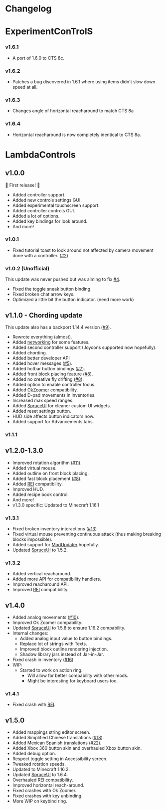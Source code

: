 # Changelog

# ExperimentConTrolS

### v1.6.1

- A port of 1.6.0 to CTS 8c.

### v1.6.2

- Patches a bug discovered in 1.6.1 where using items didn't slow down speed at all.

### v1.6.3

- Changes angle of horizontal reacharound to match CTS 8a

### v1.6.4

- Horizontal reacharound is now completely identical to CTS 8a.

# LambdaControls

## v1.0.0

:tada: First release! :tada: 

- Added controller support.
- Added new controls settings GUI.
- Added experimental touchscreen support.
- Added controller controls GUI.
- Added a lot of options.
- Added key bindings for look around.
- And more!

### v1.0.1

- Fixed tutorial toast to look around not affected by camera movement done with a controller. ([#2](https://github.com/LambdAurora/LambdaControls/issues/2))

### v1.0.2 (Unofficial)

This update was never pushed but was aiming to fix [#4](https://github.com/LambdAurora/LambdaControls/issues/4).

- Fixed the toggle sneak button binding.
- Fixed broken chat arrow keys.
- Optimized a little bit the button indicator. (need more work)

## v1.1.0 - Chording update

This update also has a backport 1.14.4 version ([#9](https://github.com/LambdAurora/LambdaControls/issues/9)).

- Rewrote everything (almost).
- Added [networking](https://github.com/LambdAurora/LambdaControls/wiki/LambdaControls-Networking) for some features.
- Added second controller support (Joycons supported now hopefully).
- Added chording.
- Added better developer API
- Added hover messages ([#5](https://github.com/LambdAurora/LambdaControls/issues/5)).
- Added hotbar button bindings ([#7](https://github.com/LambdAurora/LambdaControls/issues/7)).
- Added front block placing feature ([#8](https://github.com/LambdAurora/LambdaControls/issues/8)).
- Added no creative fly drifting ([#8](https://github.com/LambdAurora/LambdaControls/issues/8)).
- Added option to enable controller focus.
- Added [OkZoomer](https://github.com/joaoh1/OkZoomer) compatibility.
- Added D-pad movements in inventories.
- Increased max speed ranges.
- Added [SpruceUI](https://github.com/LambdAurora/SpruceUI) for cleaner custom UI widgets.
- Added reset settings button.
- HUD side affects button indicators now.
- Added support for Advancements tabs.

### v1.1.1

## v1.2.0-1.3.0

- Improved rotation algorithm ([#11](https://github.com/LambdAurora/LambdaControls/issues/11)).
- Added virtual mouse.
- Added outline on front block placing.
- Added fast block placement ([#8](https://github.com/LambdAurora/LambdaControls/issues/8)).
- Added [REI](https://www.curseforge.com/minecraft/mc-mods/roughly-enough-items) compatibility.
- Improved HUD.
- Added recipe book control.
- And more!
- v1.3.0 specific: Updated to Minecraft 1.16.1

### v1.3.1

- Fixed broken inventory interactions ([#13](https://github.com/LambdAurora/LambdaControls/issues/13))
- Fixed virtual mouse preventing continuous attack (thus making breaking blocks impossible).
- Added support for [ModUpdater](https://gitea.thebrokenrail.com/TheBrokenRail/ModUpdater) hopefully.
- Updated [SpruceUI](https://github.com/LambdAurora/SpruceUI) to 1.5.2.

### v1.3.2

- Added vertical reacharound.
- Added more API for compatibility handlers.
- Improved reacharound API.
- Improved [REI](https://www.curseforge.com/minecraft/mc-mods/roughly-enough-items) compatibility.

## v1.4.0

 - Added analog movements ([#10](https://github.com/LambdAurora/LambdaControls/issues/10)).
 - Improved Ok Zoomer compability.
 - Updated [SpruceUI](https://github.com/LambdAurora/SpruceUI) to 1.5.8 to ensure 1.16.2 compability.
 - Internal changes:
   - Added analog input value to button bindings.
   - Replace lot of strings with Texts.
   - Improved block outline rendering injection.
   - Shadow library jars instead of Jar-in-Jar.
 - Fixed crash in inventory ([#16](https://github.com/LambdAurora/LambdaControls/issues/16))
 - WIP:
   - Started to work on action ring.
     - Will allow for better compability with other mods.
     - Might be interesting for keyboard users too.

### v1.4.1

 - Fixed crash with [REI](https://www.curseforge.com/minecraft/mc-mods/roughly-enough-items).
 
## v1.5.0

 - Added mappings string editor screen.
 - Added Simplified Chinese translations ([#18](https://github.com/LambdAurora/LambdaControls/pull/18)).
 - Added Mexican Spanish translations ([#22](https://github.com/LambdAurora/LambdaControls/pull/22)).
 - Added Xbox 360 button skin and overhauled Xbox button skin.
 - Added debug option.
 - Respect toggle setting in Accessibility screen.
 - Tweaked rotation speeds.
 - Updated to Minecraft 1.16.2.
 - Updated [SpruceUI](https://github.com/LambdAurora/SpruceUI) to 1.6.4.
 - Overhauled REI compatibility.
 - Improved horizontal reach-around.
 - Fixed crashes with Ok Zoomer.
 - Fixed crashes with key unbinding.
 - More WIP on keybind ring.
